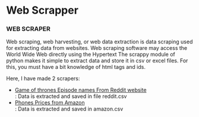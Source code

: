 # Web Scrapper
<h3>WEB SCRAPER</h3>
Web scraping, web harvesting, or web data extraction is data scraping used for extracting data from websites. Web scraping software may access the World Wide Web directly using the Hypertext 
The scrappy module of python makes it simple to extract data and store it in csv or excel files.
For this, you must have a bit knowledge of html tags and ids.

Here, I have made 2 scrapers:
<ul>
<li><a href="http://www.reddit.com/r/gameofthrones//">Game of thrones Episode names From Reddit website</a></li>: Data is extracted and saved in file reddit.csv
<li><a href="https://www.amazon.in/s/ref=s9_acss_bw_cts_VodooFS_T3L4_w?rh=n%3A976419031%2Cn%3A!976420031%2Cn%3A1389401031%2Cn%3A1389432031%2Cn%3A1805560031%2Cp_36%3A1318505031/">Phones Prices from Amazon</a></li> : Data is extracted and saved in amazon.csv
</ul>
